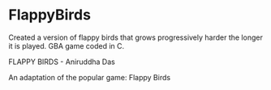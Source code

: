 # FlappyBirds
Created a version of flappy birds that grows progressively harder the longer it is played. GBA game coded in C.

FLAPPY BIRDS - Aniruddha Das

An adaptation of the popular game: Flappy Birds
